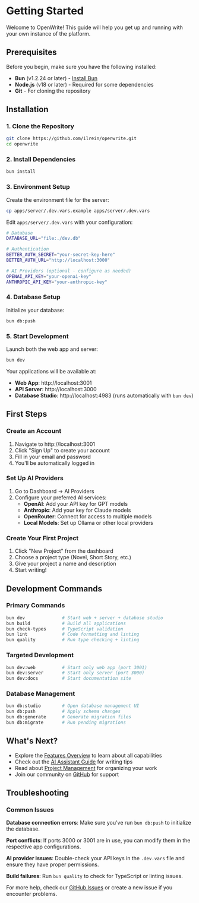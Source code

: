 # Getting Started

Welcome to OpenWrite! This guide will help you get up and running with your own instance of the platform.

## Prerequisites

Before you begin, make sure you have the following installed:

- **Bun** (v1.2.24 or later) - [Install Bun](https://bun.sh)
- **Node.js** (v18 or later) - Required for some dependencies
- **Git** - For cloning the repository

## Installation

### 1. Clone the Repository

```bash
git clone https://github.com/ilrein/openwrite.git
cd openwrite
```

### 2. Install Dependencies

```bash
bun install
```

### 3. Environment Setup

Create the environment file for the server:

```bash
cp apps/server/.dev.vars.example apps/server/.dev.vars
```

Edit `apps/server/.dev.vars` with your configuration:

```bash
# Database
DATABASE_URL="file:./dev.db"

# Authentication
BETTER_AUTH_SECRET="your-secret-key-here"
BETTER_AUTH_URL="http://localhost:3000"

# AI Providers (optional - configure as needed)
OPENAI_API_KEY="your-openai-key"
ANTHROPIC_API_KEY="your-anthropic-key"
```

### 4. Database Setup

Initialize your database:

```bash
bun db:push
```

### 5. Start Development

Launch both the web app and server:

```bash
bun dev
```

Your applications will be available at:
- **Web App**: http://localhost:3001
- **API Server**: http://localhost:3000
- **Database Studio**: http://localhost:4983 (runs automatically with `bun dev`)

## First Steps

### Create an Account

1. Navigate to http://localhost:3001
2. Click "Sign Up" to create your account
3. Fill in your email and password
4. You'll be automatically logged in

### Set Up AI Providers

1. Go to Dashboard → AI Providers
2. Configure your preferred AI services:
   - **OpenAI**: Add your API key for GPT models
   - **Anthropic**: Add your key for Claude models
   - **OpenRouter**: Connect for access to multiple models
   - **Local Models**: Set up Ollama or other local providers

### Create Your First Project

1. Click "New Project" from the dashboard
2. Choose a project type (Novel, Short Story, etc.)
3. Give your project a name and description
4. Start writing!

## Development Commands

### Primary Commands
```bash
bun dev              # Start web + server + database studio
bun build            # Build all applications
bun check-types      # TypeScript validation
bun lint             # Code formatting and linting
bun quality          # Run type checking + linting
```

### Targeted Development
```bash
bun dev:web          # Start only web app (port 3001)
bun dev:server       # Start only server (port 3000)
bun dev:docs         # Start documentation site
```

### Database Management
```bash
bun db:studio        # Open database management UI
bun db:push          # Apply schema changes
bun db:generate      # Generate migration files
bun db:migrate       # Run pending migrations
```

## What's Next?

- Explore the [Features Overview](./features.md) to learn about all capabilities
- Check out the [AI Assistant Guide](./ai-assistant.md) for writing tips
- Read about [Project Management](./projects.md) for organizing your work
- Join our community on [GitHub](https://github.com/ilrein/openwrite) for support

## Troubleshooting

### Common Issues

**Database connection errors**: Make sure you've run `bun db:push` to initialize the database.

**Port conflicts**: If ports 3000 or 3001 are in use, you can modify them in the respective app configurations.

**AI provider issues**: Double-check your API keys in the `.dev.vars` file and ensure they have proper permissions.

**Build failures**: Run `bun quality` to check for TypeScript or linting issues.

For more help, check our [GitHub Issues](https://github.com/ilrein/openwrite/issues) or create a new issue if you encounter problems.